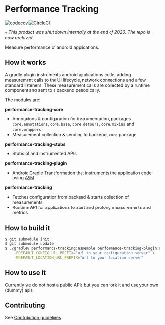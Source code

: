 # Performance Tracking
[![codecov](https://codecov.io/gh/rakutentech/android-perftracking/branch/master/graph/badge.svg)](https://codecov.io/gh/rakutentech/android-perftracking)
[![CircleCI](https://circleci.com/gh/rakutentech/android-perftracking.svg?style=svg)](https://circleci.com/gh/rakutentech/android-perftracking)

:skull: *This product was shut down internally at the end of 2020. The repo is now archived.*

Measure performance of android applications.
 
## How it works

A gradle plugin instruments android applications code, adding measurement calls to the UI 
lifecycle, network connections and a few standard listeners. These measurement calls are collected
by a runtime component and sent to a backend periodically.

The modules are:

**performance-tracking-core** 
* Annotations & configuration for instrumentation, packages `core.annotations`, `core.base`, 
`core.detours`, `core.mixins` and `core.wrappers`
* Measurement collection & sending to backend, `core` package

**performance-tracking-stubs**
* Stubs of and instrumented APIs

**performance-tracking-plugin**
* Android Gradle Transformation that instruments the application code using [ASM](http://asm.ow2.org/)

**performance-tracking**
* Fetches configuration from backend & starts collection of measurements
* Runtime API for applications to start and prolong measurements and metrics

## How to build it

```bash
$ git submodule init
$ git submodule update
$ ./gradlew performance-tracking:assemble performance-tracking-plugin:assemble \
    -PDEFAULT_CONFIG_URL_PREFIX="url to your configuration server" \
    -PDEFAULT_LOCATION_URL_PREFIX="url to your location server"
```

## How to use it

Currently we do not host a public APIs but you can fork it and use your own (dummy) apis 

## Contributing

See [Contribution guidelines](./CONTRIBUTING.md)

